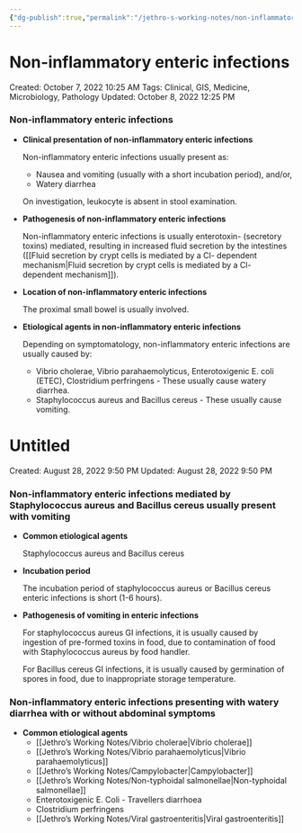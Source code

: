 ```yaml
---
{"dg-publish":true,"permalink":"/jethro-s-working-notes/non-inflammatory-enteric-infections/","dgPassFrontmatter":true}
---
```



# Non-inflammatory enteric infections

Created: October 7, 2022 10:25 AM
Tags: Clinical, GIS, Medicine, Microbiology, Pathology
Updated: October 8, 2022 12:25 PM

### Non-inflammatory enteric infections

- **Clinical presentation of non-inflammatory enteric infections**
    
    Non-inflammatory enteric infections usually present as:
    
    - Nausea and vomiting (usually with a short incubation period), and/or,
    - Watery diarrhea
    
    On investigation, leukocyte is absent in stool examination.
    
- **Pathogenesis of non-inflammatory enteric infections**
    
    Non-inflammatory enteric infections is usually enterotoxin- (secretory toxins) mediated, resulting in increased fluid secretion by the intestines ([[Fluid secretion by crypt cells is mediated by a Cl- dependent mechanism\|Fluid secretion by crypt cells is mediated by a Cl- dependent mechanism]]).
    
- **Location of non-inflammatory enteric infections**
    
    The proximal small bowel is usually involved.
    
- **Etiological agents in non-inflammatory enteric infections**
    
    Depending on symptomatology, non-inflammatory enteric infections are usually caused by:
    
    - Vibrio cholerae, Vibrio parahaemolyticus, Enterotoxigenic E. coli (ETEC), Clostridium perfringens - These usually cause watery diarrhea.
    - Staphylococcus aureus and Bacillus cereus - These usually cause vomiting.
    
    
<div class="transclusion internal-embed is-loaded"><div class="markdown-embed">





# Untitled

Created: August 28, 2022 9:50 PM
Updated: August 28, 2022 9:50 PM

</div></div>

    

### Non-inflammatory enteric infections mediated by Staphylococcus aureus and Bacillus cereus usually present with vomiting

- **Common etiological agents**
    
    Staphylococcus aureus and Bacillus cereus
    
- **Incubation period**
    
    The incubation period of staphylococcus aureus or Bacillus cereus enteric infections is short (1-6 hours).
    
- **Pathogenesis of vomiting in enteric infections**
    
    For staphylococcus aureus GI infections, it is usually caused by ingestion of pre-formed toxins in food, due to contamination of food with Staphylococcus aureus by food handler.
    
    For Bacillus cereus GI infections, it is usually caused by germination of spores in food, due to inappropriate storage temperature.
    

### Non-inflammatory enteric infections presenting with watery diarrhea with or without abdominal symptoms

- **Common etiological agents**
    - [[Jethro’s Working Notes/Vibrio cholerae\|Vibrio cholerae]]
    - [[Jethro’s Working Notes/Vibrio parahaemolyticus\|Vibrio parahaemolyticus]]
    - [[Jethro’s Working Notes/Campylobacter\|Campylobacter]]
    - [[Jethro’s Working Notes/Non-typhoidal salmonellae\|Non-typhoidal salmonellae]]
    - Enterotoxigenic E. Coli - Travellers diarrhoea
    - Clostridium perfringens
    - [[Jethro’s Working Notes/Viral gastroenteritis\|Viral gastroenteritis]]
